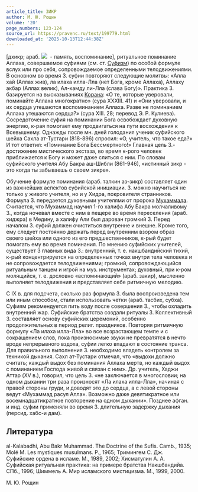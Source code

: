 ```yaml
---
article_title: ЗИКР
author: М. Ю. Рощин
volume: '20'
page_numbers: 123-124
source_url: https://pravenc.ru/text/199779.html
downloaded_at: '2025-10-13T12:44:38Z'
---
```


[дхикр; араб. ![](https://pravenc.ru/char/26272/jxb7g/image.png)  - память, воспоминание], ритуальное поминание Аллаха, совершаемое суфиями (см. ст. [Суфизм](https://pravenc.ru/text/Суфизм.html)) по особой формуле вслух или про себя, сопровождаемое определенными телодвижениями. В основном во время З. суфии повторяют следующие молитвы: «Алла хай (Аллах жив), ла илаха илла-Лла (нет Бога, кроме Аллаха), Аллаху акбар (Аллах велик), Ал-хамду ли-Лла (слава Богу)». Практика З. базируется на высказываниях [Корана](https://pravenc.ru/text/Корана.html): «О те, которые уверовали, поминайте Аллаха многократно» (сура ХХХIII. 41) и «Они уверовали, и их сердца утешаются воспоминанием Аллаха. Разве не поминанием Аллаха утешаются сердца?» (сура XIII. 28; перевод Э. Р. Кулиева). Сосредоточение суфия на поминании Бога освобождает духовную энергию, к-рая помогает ему продвигаться на пути восхождения к Всевышнему. Однажды после мн. дней голодания ученик суфийского шейха Сахла ат-Тустари (818-896) спросил: «О, учитель, что такое еда?» И тот ответил: «Поминание Бога Бессмертного!» Главная цель З.- достижение мистического экстаза, во время к-рого человек приближается к Богу и может даже слиться с ним. По словам суфийского учителя Абу Бакра аш-Шибли (861-946), «истинный зикр - это когда ты забываешь о своем зикре».

Обучение формуле поминания (араб. талкин аз-зикр) составляет один из важнейших аспектов суфийской инициации. З. можно научиться не только у живого учителя, но и у Хидра, покровителя странников. Формула З. передается духовными учителями от пророка [Мухаммада](https://pravenc.ru/text/Мухаммад.html). Считается, что Мухаммад научил 1-го халифа Абу Бакра молчаливому З., когда ночевал вместе с ним в пещере во время переселения (араб. хиджра) в Медину, а халифу Али был дарован громкий З. Перед началом З. суфий должен очиститься внутренне и внешне. Кроме того, ему следует постоянно держать перед внутренним взором образ своего шейха или одного из его предшественников, к-рый будет помогать ему во время поминания. По мнению суфийских учителей, существует 3 главных вида З.: внутренний, т. е. накшбандийский тихий, к-рый концентрируется на определенных точках внутри тела человека и не сопровождается телодвижениями; громкий, сопровождающийся ритуальным танцем и игрой на муз. инструментах; духовный, при к-ром молящийся, т. е. дословно «вспоминающий» (араб. закир), мысленно выполняет телодвижения и представляет себе ритмичную мелодию.

С IX в. для подсчета, сколько раз формула З. была воспроизведена тем или иным способом, стали использовать четки (араб. тасбих, субха). Суфиям рекомендуется пить воду после совершения З., чтобы охладить внутренний жар. Суфийские братства создали ритуалы З. Коллективный З. составляет основу суфийских церемоний, особенно продолжительных в период религ. праздников. Повторяя ритмичную формулу «Ла илаха илла-Лла» во все возрастающем темпе и с сокращением слов, пока произносимые звуки не превратятся в нечто вроде непрерывного вздоха, суфии легко впадают в состояние транса. Для правильного выполнения З. необходимо владеть контролем за техникой дыхания. Сахл ат-Тустари отмечал, что «выдохи должно считать; каждый выдох без поминания Аллаха мертв, но каждый выдох с поминанием Господа живой и связан с ним». Др. учитель, Хаджи Аттар (XV в.), говорил, что цель З. «не заключается в многословии; на одном дыхании три раза произносят «Ла илаха илла-Лла», начиная с правой стороны груди, и доводят это до сердца, а с левой стороны ведут «Мухаммад расул Алла». Возможно даже девятикратное или восемнадцатикратное повторение на одном дыхании». Позднее афган. и инд. суфии применяли во время З. длительную задержку дыхания (персид. хабс-и дам).

## Литература

al-Kalabadhi, Abu Bakr Muhammad. The Doctrine of the Sufis. Camb., 1935; Molé M. Les mystiques musulmans. P., 1965; Тримингем С. Дж. Суфийские ордена в исламе. М., 1989, 2002; Хисматулин А. А. Суфийская ритуальная практика: на примере братства Накшбандийа. СПб., 1996; Шиммель А. Мир исламского мистицизма. М., 1999, 2000.

М. Ю. Рощин
